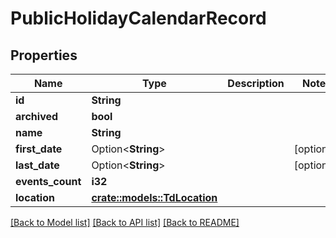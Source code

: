 # PublicHolidayCalendarRecord

## Properties

Name | Type | Description | Notes
------------ | ------------- | ------------- | -------------
**id** | **String** |  | 
**archived** | **bool** |  | 
**name** | **String** |  | 
**first_date** | Option<**String**> |  | [optional]
**last_date** | Option<**String**> |  | [optional]
**events_count** | **i32** |  | 
**location** | [**crate::models::TdLocation**](TD_Location.md) |  | 

[[Back to Model list]](../README.md#documentation-for-models) [[Back to API list]](../README.md#documentation-for-api-endpoints) [[Back to README]](../README.md)


